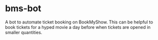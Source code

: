 # bms-bot
A bot to automate ticket booking on BookMyShow. This can be helpful to book tickets for a hyped movie a day before when tickets are opened in smaller quantities.

